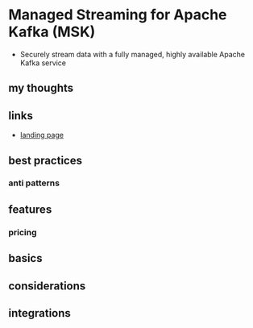 # Managed Streaming for Apache Kafka (MSK)

- Securely stream data with a fully managed, highly available Apache Kafka service

## my thoughts

## links

- [landing page](https://aws.amazon.com/msk/?did=ap_card&trk=ap_card)

## best practices

### anti patterns

## features

### pricing

## basics

## considerations

## integrations
